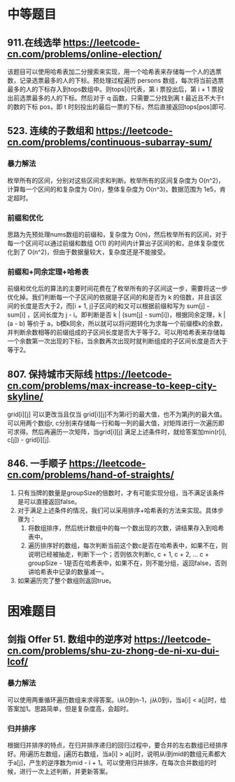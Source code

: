 # 中等题目

## 911.在线选举 https://leetcode-cn.com/problems/online-election/
该题目可以使用哈希表加二分搜索来实现，用一个哈希表来存储每一个人的选票数，记录选票最多的人的下标。预处理过程遍历 persons 数组，每次将当前选票最多的人的下标存入到tops数组中。则tops[i]代表，第 i 票投出后，第 i + 1 票投出前选票最多的人的下标。然后对于 q 函数，只需要二分找到离 t 最近且不大于t的数的下标 pos，即 t 时刻投出的最后一票的下标，然后直接返回tops[pos]即可.
## 523. 连续的子数组和 https://leetcode-cn.com/problems/continuous-subarray-sum/
### 暴力解法
枚举所有的区间，分别对这些区间求和判断。枚举所有的区间复杂度为 O(n^2)，计算每一个区间的和复杂度为 O(n)，整体复杂度为 O(n^3)，数据范围为 1e5，肯定超时。
### 前缀和优化
思路为先预处理nums数组的前缀和，复杂度为 O(n)，然后枚举所有的区间，对于每一个区间可以通过前缀和数组 O(1) 的时间内计算出子区间的和，总体复杂度优化到了 O(n^2)，但由于数据量较大，复杂度还是不能接受。
### 前缀和+同余定理+哈希表
前缀和优化后的算法的主要时间花费在了枚举所有的子区间这一步，需要将这一步优化掉。我们判断每一个子区间的依据是子区间的和是否为 k 的倍数，并且该区间的长度是否大于2，而[i + 1, j]子区间的和又可以根据前缀和写为 sum[j] - sum[i] ，区间长度为 j - i。即判断是否 k | (sum[j] - sum[i])，根据同余定理，k | (a - b) 等价于 a，b模k同余，所以就可以将问题转化为求每一个前缀模k的余数，并判断余数相等的前缀组成的子区间长度是否大于等于2。可以用哈希表来存储每一个余数第一次出现的下标，当余数再次出现时就判断组成的子区间长度是否大于等于2。

## 807. 保持城市天际线 https://leetcode-cn.com/problems/max-increase-to-keep-city-skyline/
grid[i][j] 可以更改当且仅当 grid[i][j]不为第i行的最大值，也不为第j列的最大值。可以用两个数组r, c分别来存储每一行和每一列的最大值，对矩阵进行一次遍历即可求得。然后再遍历一次矩阵，当grid[i][j] 满足上述条件时，就给答案加min(r[i], c[j]) - grid[i][j].

## 846. 一手顺子 https://leetcode-cn.com/problems/hand-of-straights/
1. 只有当牌的数量是groupSize的倍数时，才有可能实现分组，当不满足该条件是可以直接返回false。
2. 对于满足上述条件的情况，我们可以采用排序+哈希表的方法来实现。具体步骤为：
   1. 将数组排序，然后统计数组中的每一个数出现的次数，讲结果存入到哈希表中。
   2. 遍历排序好的数组，每次判断当前这个数c是否在哈希表中，如果不在，则说明已经被抽走，判断下一个；否则依次判断c, c + 1, c + 2, ... c + groupSize - 1是否在哈希表中，如果不在，则不能分组，返回false，否则讲哈希表中记录的数量减一。
3. 如果遍历完了整个数组则返回true。

# 困难题目

## 剑指 Offer 51. 数组中的逆序对 https://leetcode-cn.com/problems/shu-zu-zhong-de-ni-xu-dui-lcof/
### 暴力解法
可以使用两重循环遍历数组来求得答案。i从0到n-1，j从0到i，当a[i] < a[j]时，给答案加1。思路简单，但是复杂度高，会超时。
### 归并排序
根据归并排序的特点，在归并排序递归的回归过程中，要合并的左右数组已经排序好。用i遍历左数组，j遍历右数组，当a[i] > a[j]时，说明从i到mid的数组元素都大于a[j]，产生的逆序数为mid - i + 1。可以使用归并排序，在每次合并数组的时候，进行一次上述判断，并更新答案。
